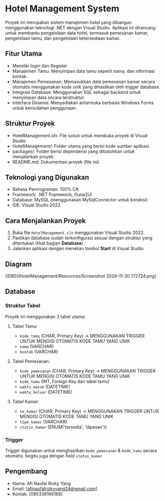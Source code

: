 # Hotel Management System

Proyek ini merupakan sistem manajemen hotel yang dibangun menggunakan teknologi .NET dengan Visual Studio. Aplikasi ini dirancang untuk membantu pengelolaan data hotel, termasuk pemesanan kamar, pengelolaan tamu, dan pengelolaan ketersediaan kamar.

## Fitur Utama
- Memiliki login dan Register
- Manajemen Tamu: Menyimpan data tamu seperti nama, dan informasi kontak.
- Manajemen Pemesanan: Memasukkan data pemesanan kamar secara otomatis menggunakan kode unik yang dihasilkan oleh trigger database.
- Integrasi Database: Menggunakan SQL sebagai backend untuk menyimpan data secara terstruktur.
- Interface Dinamis: Menyediakan antarmuka berbasis Windows Forms untuk kemudahan penggunaan.

## Struktur Proyek
- HotelManagement.sln: File solusi untuk membuka proyek di Visual Studio.
- HotelManagement/: Folder utama yang berisi kode sumber aplikasi.
- packages/: Folder berisi dependensi yang dibutuhkan untuk menjalankan proyek.
- README.md: Dokumentasi proyek (file ini).

## Teknologi yang Digunakan
- Bahasa Pemrograman: 100% C#
- Framework: .NET Framework, Guna2Ui
- Database: MySQL (menggunakan MySqlConnector untuk koneksi)
- IDE: Visual Studio 2022

## Cara Menjalankan Proyek
1. Buka file `HotelManagement.sln` menggunakan Visual Studio 2022.
2. Pastikan database sudah terkonfigurasi sesuai dengan struktur yang ditentukan (lihat bagian **Database**).
3. Jalankan aplikasi dengan menekan tombol **Start** di Visual Studio.

## Diagram
![ERD](HotelManagement/Resources/Screenshot 2024-11-30 172724.png)

## Database
### Struktur Tabel
Proyek ini menggunakan 3 tabel utama:
1. Tabel Tamu:
   - `kode_tamu` (CHAR, Primary Key) -> MENGGUNAKAN TRIGGER UNTUK MENGISI OTOMATIS KODE TAMU YANG UNIK
   - `nama` (VARCHAR)
   - `kontak` (VARCHAR)

2. Tabel Pemesanan:
   - `kode_pemesanan` (CHAR, Primary Key) -> MENGGUNAKAN TRIGGER UNTUK MENGISI OTOMATIS KODE TAMU YANG UNIK
   - `kode_tamu` (INT, Foreign Key dari tabel tamu)
   - `waktu_masuk` (DATETIME)
   - `waktu_keluar` (DATETIME)
3. Tabel Kamar:
   - `no_kamar` (CHAR, Primary Key) -> MENGGUNAKAN TRIGGER UNTUK MENGISI OTOMATIS KODE TAMU YANG UNIK
   - `tipe_kamar` (VARCHAR)
   - `status_kamar` (ENUM('tersedia', 'dipesan'))

### Trigger
Trigger digunakan untuk menghasilkan `kode_pemesanan` & `kode_tamu` secara otomatis.
begitu juga dengan field `status_kamar`

## Pengembang
- Nama: Afi Naufal Rizky Yang
- Email: [afinaufalrizkyyang24@gmail.com]
- Kontak: [085338166188]


